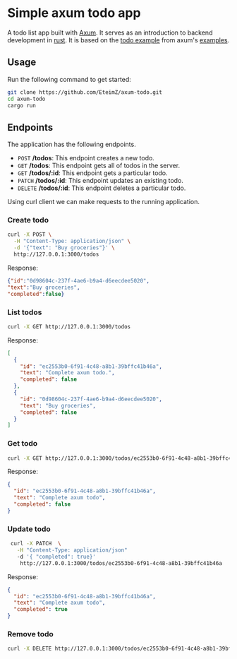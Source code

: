 # Simple axum todo app

A todo list app built with [Axum](https://crates.io/crates/axum). It serves as an  introduction to backend development in [rust](https://www.rust-lang.org/). It is based on the [todo example](https://github.com/tokio-rs/axum/tree/main/examples/todos) from axum's [examples](https://github.com/tokio-rs/axum/tree/main/examples).

## Usage 

Run the following command to get started:

```bash
git clone https://github.com/EteimZ/axum-todo.git
cd axum-todo
cargo run
```

## Endpoints

The application has the following endpoints.

- `POST` **/todos**: This endpoint creates a new todo.
- `GET` **/todos**: This endpoint gets all of todos in the server.
- `GET` **/todos/:id**: This endpoint gets a particular todo.
- `PATCH` **/todos/:id**: This endpoint updates an existing todo.
- `DELETE` **/todos/:id**: This endpoint deletes a particular todo.

Using curl client we can make requests to the running application.

### Create todo

```bash
curl -X POST \
  -H "Content-Type: application/json" \
  -d '{"text": "Buy groceries"}' \
  http://127.0.0.1:3000/todos
```

Response:
```json
{"id":"0d98604c-237f-4ae6-b9a4-d6eecdee5020",
"text":"Buy groceries",
"completed":false}
```

### List todos

```bash
curl -X GET http://127.0.0.1:3000/todos
```

Response:

```json
[
  {
    "id": "ec2553b0-6f91-4c48-a8b1-39bffc41b46a",
    "text": "Complete axum todo.",
    "completed": false
  },
  {
    "id": "0d98604c-237f-4ae6-b9a4-d6eecdee5020",
    "text": "Buy groceries",
    "completed": false
  }
]
```

### Get todo

```bash
curl -X GET http://127.0.0.1:3000/todos/ec2553b0-6f91-4c48-a8b1-39bffc41b46a
```

Response:

```json
{
  "id": "ec2553b0-6f91-4c48-a8b1-39bffc41b46a",
  "text": "Complete axum todo",
  "completed": false
}
```

### Update todo

```bash
 curl -X PATCH  \
   -H "Content-Type: application/json"
   -d '{ "completed": true}'  
    http://127.0.0.1:3000/todos/ec2553b0-6f91-4c48-a8b1-39bffc41b46a
```

Response: 

```json
{
  "id": "ec2553b0-6f91-4c48-a8b1-39bffc41b46a",
  "text": "Complete axum todo",
  "completed": true
}
```

### Remove todo

```bash
curl -X DELETE http://127.0.0.1:3000/todos/ec2553b0-6f91-4c48-a8b1-39bffc41b46a
```



